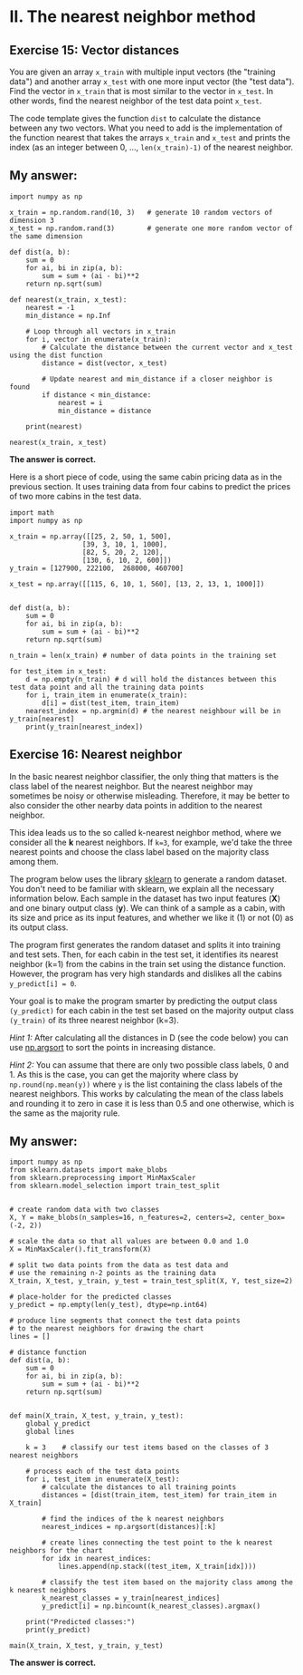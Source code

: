 # II. The nearest neighbor method

## Exercise 15: Vector distances

You are given an array `x_train` with multiple input vectors (the "training data") and another array `x_test` with one more input vector (the "test data"). Find the vector in `x_train` that is most similar to the vector in `x_test`. In other words, find the nearest neighbor of the test data point `x_test`.

The code template gives the function `dist` to calculate the distance between any two vectors. What you need to add is the implementation of the function nearest that takes the arrays `x_train` and `x_test` and prints the index (as an integer between 0, ..., `len(x_train)-1)` of the nearest neighbor.

## My answer:

```
import numpy as np

x_train = np.random.rand(10, 3)   # generate 10 random vectors of dimension 3
x_test = np.random.rand(3)        # generate one more random vector of the same dimension

def dist(a, b):
    sum = 0
    for ai, bi in zip(a, b):
        sum = sum + (ai - bi)**2
    return np.sqrt(sum)
    
def nearest(x_train, x_test):
    nearest = -1
    min_distance = np.Inf
    
    # Loop through all vectors in x_train
    for i, vector in enumerate(x_train):
        # Calculate the distance between the current vector and x_test using the dist function
        distance = dist(vector, x_test)
        
        # Update nearest and min_distance if a closer neighbor is found
        if distance < min_distance:
            nearest = i
            min_distance = distance
    
    print(nearest)

nearest(x_train, x_test)

```

**The answer is correct.**

Here is a short piece of code, using the same cabin pricing data as in the previous section. It uses training data from four cabins to predict the prices of two more cabins in the test data.

```
import math
import numpy as np

x_train = np.array([[25, 2, 50, 1, 500], 
                  [39, 3, 10, 1, 1000],    
                  [82, 5, 20, 2, 120], 
                  [130, 6, 10, 2, 600]])
y_train = [127900, 222100,  268000, 460700]

x_test = np.array([[115, 6, 10, 1, 560], [13, 2, 13, 1, 1000]])


def dist(a, b):
    sum = 0
    for ai, bi in zip(a, b):
        sum = sum + (ai - bi)**2
    return np.sqrt(sum)

n_train = len(x_train) # number of data points in the training set

for test_item in x_test:
    d = np.empty(n_train) # d will hold the distances between this test data point and all the training data points
    for i, train_item in enumerate(x_train):
        d[i] = dist(test_item, train_item)
    nearest_index = np.argmin(d) # the nearest neighbour will be in y_train[nearest]
    print(y_train[nearest_index])

```

## Exercise 16: Nearest neighbor 

In the basic nearest neighbor classifier, the only thing that matters is the class label of the nearest neighbor. But the nearest neighbor may sometimes be noisy or otherwise misleading. Therefore, it may be better to also consider the other nearby data points in addition to the nearest neighbor.

This idea leads us to the so called k-nearest neighbor method, where we consider all the **k** nearest neighbors. If `k=3`, for example, we'd take the three nearest points and choose the class label based on the majority class among them.

The program below uses the library [sklearn](https://scikit-learn.org/) to generate a random dataset. You don't need to be familiar with sklearn, we explain all the necessary information below. Each sample in the dataset has two input features (**X**) and one binary output class (**y**). We can think of a sample as a cabin, with its size and price as its input features, and whether we like it (1) or not (0) as its output class.

The program first generates the random dataset and splits it into training and test sets. Then, for each cabin in the test set, it identifies its nearest neighbor (k=1) from the cabins in the train set using the distance function. However, the program has very high standards and dislikes all the cabins `y_predict[i] = 0`.

Your goal is to make the program smarter by predicting the output class `(y_predict)` for each cabin in the test set based on the majority output class `(y_train)` of its three nearest neighbor (k=3).


*Hint 1:* After calculating all the distances in D (see the code below) you can use [np.argsort](https://stackoverflow.com/q/17901218) to sort the points in increasing distance.

*Hint 2:* You can assume that there are only two possible class labels, 0 and 1. As this is the case, you can get the majority where class by `np.round(np.mean(y))` where `y` is the list containing the class labels of the nearest neighbors. This works by calculating the mean of the class labels and rounding it to zero in case it is less than 0.5 and one otherwise, which is the same as the majority rule.


## My answer:

```
import numpy as np
from sklearn.datasets import make_blobs
from sklearn.preprocessing import MinMaxScaler
from sklearn.model_selection import train_test_split


# create random data with two classes
X, Y = make_blobs(n_samples=16, n_features=2, centers=2, center_box=(-2, 2))

# scale the data so that all values are between 0.0 and 1.0
X = MinMaxScaler().fit_transform(X)

# split two data points from the data as test data and
# use the remaining n-2 points as the training data
X_train, X_test, y_train, y_test = train_test_split(X, Y, test_size=2)

# place-holder for the predicted classes
y_predict = np.empty(len(y_test), dtype=np.int64)

# produce line segments that connect the test data points
# to the nearest neighbors for drawing the chart
lines = []

# distance function
def dist(a, b):
    sum = 0
    for ai, bi in zip(a, b):
        sum = sum + (ai - bi)**2
    return np.sqrt(sum)


def main(X_train, X_test, y_train, y_test):
    global y_predict
    global lines

    k = 3    # classify our test items based on the classes of 3 nearest neighbors

    # process each of the test data points
    for i, test_item in enumerate(X_test):
        # calculate the distances to all training points
        distances = [dist(train_item, test_item) for train_item in X_train]

        # find the indices of the k nearest neighbors
        nearest_indices = np.argsort(distances)[:k]

        # create lines connecting the test point to the k nearest neighbors for the chart
        for idx in nearest_indices:
            lines.append(np.stack((test_item, X_train[idx])))

        # classify the test item based on the majority class among the k nearest neighbors
        k_nearest_classes = y_train[nearest_indices]
        y_predict[i] = np.bincount(k_nearest_classes).argmax()

    print("Predicted classes:")
    print(y_predict)

main(X_train, X_test, y_train, y_test)

```

**The answer is correct.**

